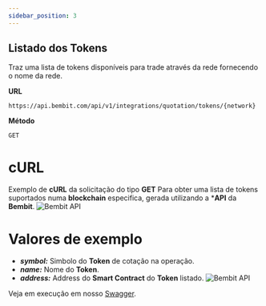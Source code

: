 ```yaml
---
sidebar_position: 3
---
```


## Listado dos Tokens

Traz uma lista de tokens disponíveis para trade através da rede fornecendo o nome da rede.

**URL**
```
https://api.bembit.com/api/v1/integrations/quotation/tokens/{network}
``` 

**Método**

```
GET
```

# cURL

Exemplo de **cURL** da solicitação do tipo **GET** Para obter uma lista de tokens suportados numa **blockchain** especifica, gerada utilizando a ***API** da **Bembit**.
![Bembit API](/img/bembit_api_tokens_by_network_curl.png "cURL")

# Valores de exemplo

- ***symbol:*** Simbolo do **Token** de cotação na operação.
- ***name:*** Nome do **Token**.
- ***address:*** Address do **Smart Contract** do **Token** listado.
![Bembit API](/img/bembit_api_tokens_by_network_example_values.png "cURL")


Veja em execução em nosso [Swagger](https://api.bembit.com/docs/#/Quotation/get_quotation_tokens__network_).